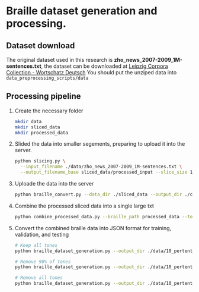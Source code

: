 # Braille dataset generation and processing.

## Dataset download
The original dataset used in this research is **zho_news_2007-2009_1M-sentences.txt**, the dataset can be downloaded at [Leipzig Corpora Collection - Wortschatz Deutsch](https://wortschatz.uni-leipzig.de/de/download/Chinese)
You should put the unziped data into `data_preprocessing_scripts/data`


## Processing pipeline
1. Create the necessary folder
    ```bash
    mkdir data
    mkdir sliced_data
    mkdir processed_data
    ```

2. Slided the data into smaller segements, preparing to upload it into the server. 
    ```bash
    python slicing.py \
      --input_filename ./data/zho_news_2007-2009_1M-sentences.txt \
      --output_filename_base sliced_data/processed_input --slice_size 1000
    ```

3. Uploade the data into the server
    ```bash
    python braille_convert.py --data_dir ./sliced_data --output_dir ./converted_data --max_workers 10
    ```

4. Combine the processed sliced data into a single large txt
    ```bash
    python combine_processed_data.py --braille_path processed_data --total_number 1000 --sliced_CN_datadir sliced_data
    ```

5. Convert the combined braille data into JSON format for training, validation, and testing
    ```bash
    # Keep all tones
    python braille_dataset_generation.py --output_dir ./data/10_pertent_tone --remove_tone_portion 0

    # Remove 90% of tones
    python braille_dataset_generation.py --output_dir ./data/10_pertent_tone --remove_tone_portion 0.9

    # Remove all tones
    python braille_dataset_generation.py --output_dir ./data/10_pertent_tone --remove_tone_portion 1
    ```
